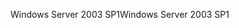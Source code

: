 <span data-ttu-id="76476-101">Windows Server 2003 SP1</span><span class="sxs-lookup"><span data-stu-id="76476-101">Windows Server 2003 SP1</span></span>